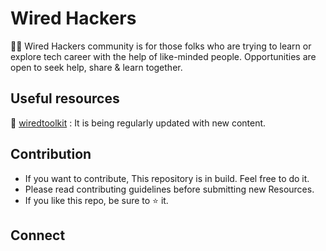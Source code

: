 # Wired Hackers 

👨‍💻 Wired Hackers community is for those folks who are trying to learn or explore tech career with the help of like-minded people. Opportunities are open to seek help, share & learn together.

## Useful resources

🍿 [wiredtoolkit](https://wiredtoolkit.tk) : It is being regularly updated with new content. 

## Contribution
- If you want to contribute, This repository is in build. Feel free to do it.
- Please read contributing guidelines before submitting new Resources.
- If you like this repo, be sure to ⭐ it.

## Connect
